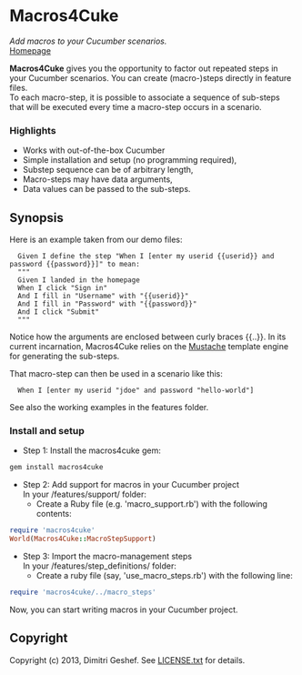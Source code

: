 Macros4Cuke
===========

_Add macros to your Cucumber scenarios._  
[Homepage](https://github.com/famished-tiger/Macros4Cuke)

__Macros4Cuke__ gives you the opportunity to factor out repeated steps
 in your Cucumber scenarios. You can create (macro-)steps directly in feature files.   
To each macro-step, it is possible to associate a sequence of sub-steps
 that will be executed every time a macro-step occurs in a scenario.

### Highlights ###
* Works with out-of-the-box Cucumber
* Simple installation and setup (no programming required),
* Substep sequence can be of arbitrary length,
* Macro-steps may have data arguments,
* Data values can be passed to the sub-steps.

## Synopsis ##
Here is an example taken from our demo files:  
```cucumber
  Given I define the step "When I [enter my userid {{userid}} and password {{password}}]" to mean:  
  """  
  Given I landed in the homepage  
  When I click "Sign in"  
  And I fill in "Username" with "{{userid}}"  
  And I fill in "Password" with "{{password}}"  
  And I click "Submit"  
  """  
```

Notice how the arguments are enclosed between curly braces {{..}}. In its current incarnation,
Macros4Cuke relies on the [Mustache](http://mustache.github.io/mustache.5.html) template engine
 for generating the sub-steps.

That macro-step can then be used in a scenario like this:  
```cucumber
  When I [enter my userid "jdoe" and password "hello-world"]
```

See also the working examples in the features folder.

### Install and setup ###
* Step 1: Install the macros4cuke gem:
```bash  
gem install macros4cuke
```

  
* Step 2: Add support for macros in your Cucumber project  
In your /features/support/ folder:    
  - Create a Ruby file (e.g. 'macro\_support.rb') with the following contents:  
```ruby
require 'macros4cuke'  
World(Macros4Cuke::MacroStepSupport)
```  
  
* Step 3: Import the macro-management steps  
In your /features/step_definitions/ folder:  
  - Create a ruby file (say, 'use\_macro\_steps.rb') with the following line:  
```ruby  
require 'macros4cuke/../macro_steps'
```  
  
Now, you can start writing macros in your Cucumber project.


Copyright
---------
Copyright (c) 2013, Dimitri Geshef. See [LICENSE.txt](https://github.com/famished-tiger/Macros4Cuke/blob/master/LICENSE.txt) for details.